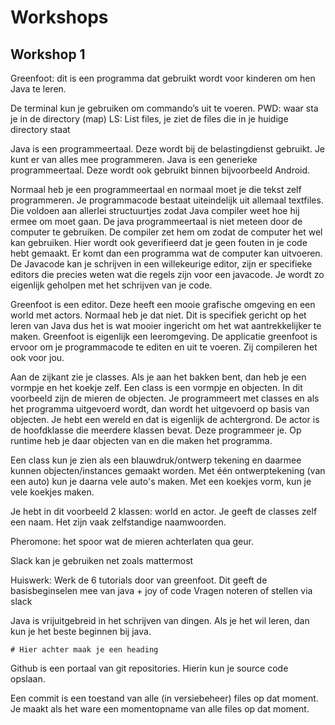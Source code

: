 # Workshops
## Workshop 1
Greenfoot: dit is een programma dat gebruikt wordt voor kinderen om hen Java te leren.

De terminal kun je gebruiken om commando’s uit te voeren.
PWD: waar sta je in de directory (map)
LS: List files, je ziet de files die in je huidige directory staat

Java is een programmeertaal. Deze wordt bij de belastingdienst gebruikt. Je kunt er van alles mee programmeren. Java is een generieke programmeertaal. Deze wordt ook gebruikt binnen bijvoorbeeld Android.

Normaal heb je een programmeertaal en normaal moet je die tekst zelf programmeren. Je programmacode bestaat uiteindelijk uit allemaal textfiles. Die voldoen aan allerlei structuurtjes zodat Java compiler weet hoe hij ermee om moet gaan. De java programmeertaal is niet meteen door de computer te gebruiken. De compiler zet hem om zodat de computer het wel kan gebruiken. Hier wordt ook geverifieerd dat je geen fouten in je code hebt gemaakt. Er komt dan een programma wat de computer kan uitvoeren. De Javacode kan je schrijven in een willekeurige editor, zijn er specifieke editors die precies weten wat die regels zijn voor een javacode. Je wordt zo eigenlijk geholpen met het schrijven van je code.

Greenfoot is een editor. Deze heeft een mooie grafische omgeving en een world met actors. Normaal heb je dat niet. Dit is specifiek gericht op het leren van Java dus het is wat mooier ingericht om het wat aantrekkelijker te maken. Greenfoot is eigenlijk een leeromgeving. De applicatie greenfoot is ervoor om je programmacode te editen en uit te voeren. Zij compileren het ook voor jou.

Aan de zijkant zie je classes. Als je aan het bakken bent, dan heb je een vormpje en het koekje zelf. Een class is een vormpje en objecten. In dit voorbeeld zijn de mieren de objecten. Je programmeert met classes en als het programma uitgevoerd wordt, dan wordt het uitgevoerd op basis van objecten. Je hebt een wereld en dat is eigenlijk de achtergrond. De actor is de hoofdklasse die meerdere klassen bevat. Deze programmeer je. Op runtime heb je daar objecten van en die maken het programma.

Een class kun je zien als een blauwdruk/ontwerp tekening en daarmee kunnen objecten/instances gemaakt worden. Met één ontwerptekening (van een auto) kun je daarna vele auto's maken. Met een koekjes vorm, kun je vele koekjes maken.

Je hebt in dit voorbeeld 2 klassen: world en actor. Je geeft de classes zelf een naam. Het zijn vaak zelfstandige naamwoorden.

Pheromone: het spoor wat de mieren achterlaten qua geur.

Slack kan je gebruiken net zoals mattermost

Huiswerk:
Werk de 6 tutorials door van greenfoot. Dit geeft de basisbeginselen mee van java + joy of code
Vragen noteren of stellen via slack

Java is vrijuitgebreid in het schrijven van dingen. Als je het wil leren, dan kun je het beste beginnen bij java.


` # Hier achter maak je een heading `

Github is een portaal van git repositories. Hierin kun je source code opslaan.

Een commit is een toestand van alle (in versiebeheer) files op dat moment. Je maakt als het ware een momentopname van alle files op dat moment.  

